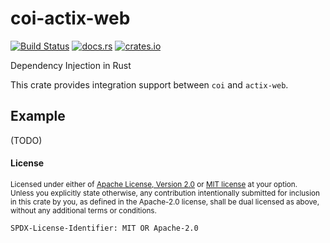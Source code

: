 # coi-actix-web

[![Build Status](https://travis-ci.org/Nashenas88/coi-actix-web.svg?branch=master)](https://travis-ci.org/Nashenas88/coi-actix-web)
[![docs.rs](https://docs.rs/coi-actix-web/badge.svg)](https://docs.rs/coi-actix-web)
[![crates.io](https://img.shields.io/crates/v/coi-actix-web.svg)](https://crates.io/crates/coi-actix-web)

Dependency Injection in Rust

This crate provides integration support between `coi` and `actix-web`.

## Example

(TODO)

#### License

<sup>
Licensed under either of <a href="LICENSE.Apache-2.0">Apache License, Version
2.0</a> or <a href="LICENSE.MIT">MIT license</a> at your option.
</sup>

<br/>

<sub>
Unless you explicitly state otherwise, any contribution intentionally submitted
for inclusion in this crate by you, as defined in the Apache-2.0 license, shall
be dual licensed as above, without any additional terms or conditions.
</sub>

`SPDX-License-Identifier: MIT OR Apache-2.0`
